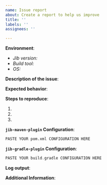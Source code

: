 ```yaml
---
name: Issue report
about: Create a report to help us improve
title: ''
labels: ''
assignees: ''

---
```


<!--
Before filing an issue, please reproduce with the latest version of Jib.

If you are encountering errors pulling or pushing to remote registries,
please check our Frequently Asked Questions before filing an issue:

    https://github.com/GoogleContainerTools/jib/blob/master/docs/faq.md#registry-errors
-->

**Environment**:

- *Jib version:* 
- *Build tool:* <!-- Maven/Gradle, including version -->
- *OS:* 

**Description of the issue**:


**Expected behavior**:


**Steps to reproduce**:
<!-- Please provide a minimal and precise series of steps -->

  1. 
  2. 
  3. 

**`jib-maven-plugin` Configuration**: <!-- Delete this section if not used -->
```xml
PASTE YOUR pom.xml CONFIGURATION HERE
```

**`jib-gradle-plugin` Configuration**: <!-- Delete this section if not used -->
```groovy
PASTE YOUR build.gradle CONFIGURATION HERE
```

**Log output**: <!-- If applicable, provide relevant log output -->

**Additional Information**: <!-- Any additional information that may be helpful -->


<!-- Thanks for contributing! -->
